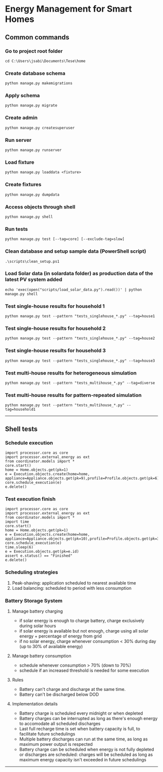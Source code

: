 # Energy Management for Smart Homes

## Common commands
### Go to project root folder
`cd C:\Users\jsabi\Documents\Tese\home`

### Create database schema
`python manage.py makemigrations`

### Apply schema
`python manage.py migrate`

### Create admin
`python manage.py createsuperuser`

### Run server
`python manage.py runserver`

### Load fixture
`python manage.py loaddata <fixture>`

### Create fixtures
`python manage.py dumpdata`

### Access objects through shell
`python manage.py shell`

### Run tests
`python manage.py test [--tag=core] [--exclude-tag=slow]`

### Clean database and setup sample data (PowerShell script)
`.\scripts\clean_setup.ps1`

### Load Solar data (in solardata folder) as production data of the latest PV system added
`echo 'exec(open("scripts/load_solar_data.py").read())' | python manage.py shell`

### Test single-house results for household 1
`python manage.py test --pattern "tests_singlehouse_*.py" --tag=house1`

### Test single-house results for household 2
`python manage.py test --pattern "tests_singlehouse_*.py" --tag=house2`

### Test single-house results for household 3
`python manage.py test --pattern "tests_singlehouse_*.py" --tag=house3`

### Test multi-house results for heterogeneous simulation
`python manage.py test --pattern "tests_multihouse_*.py" --tag=diverse`

### Test multi-house results for pattern-repeated simulation
`python manage.py test --pattern "tests_multihouse_*.py" --tag=household1`

---

## Shell tests
### Schedule execution
```
import processor.core as core
import processor.external_energy as ext
from coordinator.models import *
core.start()
home = Home.objects.get(pk=1)
e = Execution.objects.create(home=home, appliance=Appliance.objects.get(pk=9),profile=Profile.objects.get(pk=6))
core.schedule_execution(e)
e.delete()
```
### Test execution finish 
```
import processor.core as core
import processor.external_energy as ext
from coordinator.models import *
import time
core.start()
home = Home.objects.get(pk=1)
e = Execution.objects.create(home=home, appliance=Appliance.objects.get(pk=10),profile=Profile.objects.get(pk=30))
core.schedule_execution(e)
time.sleep(6)
e = Execution.objects.get(pk=e.id)
assert e.status() == "Finished"
e.delete()
```

<!--
---

## Complex scenarios
### Scenario 1: average consumption

User wakes up at 7:00 AM, takes a warm shower, prepares their breakfast with the coffee machine and the toaster.
Leaves to work with their electric car.
Comes home at 18:00 PM. Turns on the television, 

```
from coordinator.models import *
import time
home = Home.objects.get(pk=1)
midnight = timezone.now().replace(hour=0, minute=0, second=0, microsecond=0)+timezone.timedelta(days=1)
e1 = Execution.objects.create(home=home, request_time=midnight+timezone.timedelta(hours=7),
appliance=Appliance.objects.get(pk=5),profile=Profile.objects.get(pk=19))
e1 = Execution.objects.create(home=home, request_time=midnight+timezone.timedelta(hours=7),
    appliance=Appliance.objects.get(pk=1))


# Television
Execution.objects.create(home=home,appliance=Appliance.objects.get(pk=1),profile=Profile.objects.get(pk=20))
# Microwave
Execution.objects.create(home=home,appliance=Appliance.objects.get(pk=2),profile=Profile.objects.get(pk=1))
Execution.objects.create(home=home,appliance=Appliance.objects.get(pk=2),profile=Profile.objects.get(pk=2))
Execution.objects.create(home=home,appliance=Appliance.objects.get(pk=2),profile=Profile.objects.get(pk=3))
# Oven
Execution.objects.create(home=home,appliance=Appliance.objects.get(pk=3),profile=Profile.objects.get(pk=4))
# Heater (bedroom)
Execution.objects.create(home=home,appliance=Appliance.objects.get(pk=4),profile=Profile.objects.get(pk=17))
# Water heater
Execution.objects.create(home=home,appliance=Appliance.objects.get(pk=5),profile=Profile.objects.get(pk=19))
# Washing Machine
Execution.objects.create(home=home,appliance=Appliance.objects.get(pk=6),profile=Profile.objects.get(pk=10))
Execution.objects.create(home=home,appliance=Appliance.objects.get(pk=6),profile=Profile.objects.get(pk=11))
# Dishwasher
Execution.objects.create(home=home,appliance=Appliance.objects.get(pk=7),profile=Profile.objects.get(pk=7))
Execution.objects.create(home=home,appliance=Appliance.objects.get(pk=7),profile=Profile.objects.get(pk=8))
Execution.objects.create(home=home,appliance=Appliance.objects.get(pk=7),profile=Profile.objects.get(pk=9))
# Air Conditioner
Execution.objects.create(home=home,appliance=Appliance.objects.get(pk=8),profile=Profile.objects.get(pk=5))
# Fridge
Execution.objects.create(home=home,appliance=Appliance.objects.get(pk=9),profile=Profile.objects.get(pk=6))
# Coffee Machine
Execution.objects.create(home=home,appliance=Appliance.objects.get(pk=10),profile=Profile.objects.get(pk=13))
# Vacuum Cleaner
Execution.objects.create(home=home,appliance=Appliance.objects.get(pk=11),profile=Profile.objects.get(pk=12))
# Electric Vehicle
Execution.objects.create(home=home,appliance=Appliance.objects.get(pk=12),profile=Profile.objects.get(pk=21))
# Phone Charger

# Laptop Charger

# Hair Dryer


```

#### Single-house consumption with unlimited threshold - baseline


#### Single-house consumption


```
import processor.core as core
import processor.external_energy as ext
from coordinator.models import *
import time
core.start()
home = Home.objects.get(pk=1)

```
---
-->


### Scheduling strategies
1. Peak-shaving: application scheduled to nearest available time
2. Load balancing: scheduled to period with less consumption

### Battery Storage System
1. Manage battery charging
    * if solar energy is enough to charge battery, charge exclusively during solar hours
    * if solar energy is available but not enough, charge using all solar energy + percentage of energy from grid
    * if no solar energy, charge whenever consumption < 30% during day (up to 30% of available energy)

2. Manage battery consumption
    * schedule whenever consumption > 70% (down to 70%)
    * schedule if an increased threshold is needed for some execution

3. Rules
    * Battery can't charge and discharge at the same time.
    * Battery can't be discharged below DOD

4. Implementation details
    * Battery charge is scheduled every midnight or when depleted
    * Battery charges can be interrupted as long as there's enough energy to accomodate all scheduled discharges
    * Last full recharge time is set when battery capacity is full, to facilitate future schedulings
    * Multiple battery discharges can run at the same time, as long as maximum power output is respected
    * Battery charge can be scheduled when energy is not fully depleted or discharges are scheduled: charges will be scheduled as long as maximum energy capacity isn't exceeded in future schedulings

---

<!-- 
## Technical Documentation

### Object classes

### SchedulerManager

The SchedulerManager receives requests from appliances that need to be executed or stopped, acting as a local server. It is primarily responsible for managing execution lifecycles. To do so, it needs to keep track of the available energy resources across the next hours, accounting for the energy to be consumed by running or pending (scheduled) executions until their expected end.

Each execution has a priority ranging from 1 to 10, where 10 is the highest priority and 1 is the lowest. This priority is calculated when the start request is processed, based on the priority class and maximum delay parameters defined by the user, and updated periodically.


#### Start request handling logic

When a start request arrives, the script checks if there is enough available power to run the appliance immediately. This option is preferred in situations of low energy demand, 

> Setting: don't start immediately if execution is not interruptible? or don't start immediately if power is above xx% of limit? -->
<!--
### Appliance categorization
An effective HEMS solution depends on accurate parametrization of appliance behaviour and time sensitiveness. Appliances can be primarily categorized regarding their ability to interrupt and resume their work. Some appliances can stop and resume with little to no loss of progress, such as recent models of washing machines or HVAC. These machines either keep track of their current progress, or perform a single task with continuous output, where an interruption at opportune times is considered acceptable by the user. Appliances within this category are classified as interruptible. On the other hand, appliances that are unable to resume their progress on restart, require a significant amount of energy to go back to the state before shutdown, or simply require continuous execution to achieve a goal, are considered non-interruptible. Examples are the oven, coffee machine, or even the television during an important segment.

[Priority categorization]


In previous iterations of the proposed solution, there was additional separation between schedulable and non-schedulable appliances, regarding their compatibility with a scheduling solution at all. For example, a fridge requires constant execution and regulates its own cooling efficiently. Users typically don't unplug a fridge, at the risk of spoiling food inside. However, a fridge can simply be classified as a non-interruptible appliance with maximum priority and unlimited duration of usage.

### Scheduling strategy

In this paper, a challenging scheduling problem arose from the context of energy management. Scheduling solutions are frequently designed for a "one-job-to-one-processor" pattern, where only one job can be executed at a time. The pattern assumes every job uses the same amount of resources at any point during their execution, corresponding to the exact capacity of the processor, so the only constraint is time.

Other jobs waiting for execution are organized in a queue. The arrival time of said jobs can be fixed or variable. If the arrival time is fixed, all jobs are known during the scheduling and can be sorted immediately, by execution time or external factors described by a discretized priority function. But with a variable rate of arrival, a job i that would be scheduled before job j in a fixed arrival setting may arrive later, and not be able to get processed immediately. Logically, the priority of job i is higher than of job j, thus it should complete before all jobs j in queue. It must be decided if the queue behavior is head-of-the-line, where the current job is not interrupted but job i is placed ahead of all lower-priority jobs, or preemptive, where the current job is interrupted to execute the higher-priority job j. Within the preemptive queue model, job i may need to be started from the beginning (preemptive restart) or keep its progress (preemptive resume). The queue behavior depends on the context of the problem and the constraints of the jobs.

Algorithms are developed to optimize a certain function, an objective measure of the scheduling performance. The most common goal is minimization of makespan - the total time required to execute all jobs. Once again, it is adequate for systems only constrained by processing time. Other criteria include lateness, earliness and tardiness, measurements that relate the deadline and completion time of each job. Throughput and fairness are useful metrics in scheduling systems with homogeneous jobs. 

However, in a house or building, multiple appliances can run simultaneously and independently, there being no restriction on the number of jobs. Executions are heterogeneous in running times and energy consumption, varying according to the energy profile and typical duration of usage of each application. Users can activate appliances at any time and stop them manually, earlier than predicted. [What else?]

[Reapproach paragraph above with scheduling-specific terms]

[Stochastic scheduling?]
[Utility Function]

#### Appliance lifecycle

#### Utility function
Use deterministic priorities to avoid appliances cycling between on and off?

### Solar energy representation
[PVWatts]
[hourly averages for each month, calculated for location coordinates based on European data]

### Multi-house mode
[Recommendations]

### Interprocess communication
 - ZeroMQ (pyzmq)

### Future work
Use real power, measured or reported by appliances, or a more accurate estimate based on the consumption profile across time
Integrate proximity to desired temperature as a criteria for HVAC appliance priority decision

---

### Useful links / papers

[1] H. Li, C. Zang, P. Zeng, H. Yu, Z. Li and N. Fenglian, "Optimal home energy management integrating random PV and appliances based on stochastic programming," 2016 Chinese Control and Decision Conference (CCDC), 2016, pp. 429-434, doi: 10.1109/CCDC.2016.7531023.

-->
